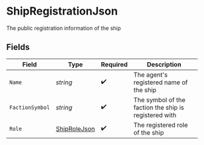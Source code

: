 # ShipRegistrationJson

The public registration information of the ship


## Fields

| Field                                                   | Type                                                    | Required                                                | Description                                             |
| ------------------------------------------------------- | ------------------------------------------------------- | ------------------------------------------------------- | ------------------------------------------------------- |
| `Name`                                                  | *string*                                                | :heavy_check_mark:                                      | The agent's registered name of the ship                 |
| `FactionSymbol`                                         | *string*                                                | :heavy_check_mark:                                      | The symbol of the faction the ship is registered with   |
| `Role`                                                  | [ShipRoleJson](../../Models/Components/ShipRoleJson.md) | :heavy_check_mark:                                      | The registered role of the ship                         |